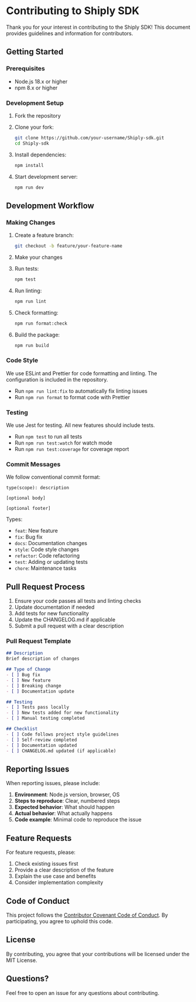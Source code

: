 # Contributing to Shiply SDK

Thank you for your interest in contributing to the Shiply SDK! This document provides guidelines and information for contributors.

## Getting Started

### Prerequisites

- Node.js 18.x or higher
- npm 8.x or higher

### Development Setup

1. Fork the repository
2. Clone your fork:
   ```bash
   git clone https://github.com/your-username/Shiply-sdk.git
   cd Shiply-sdk
   ```

3. Install dependencies:
   ```bash
   npm install
   ```

4. Start development server:
   ```bash
   npm run dev
   ```

## Development Workflow

### Making Changes

1. Create a feature branch:
   ```bash
   git checkout -b feature/your-feature-name
   ```

2. Make your changes
3. Run tests:
   ```bash
   npm test
   ```

4. Run linting:
   ```bash
   npm run lint
   ```

5. Check formatting:
   ```bash
   npm run format:check
   ```

6. Build the package:
   ```bash
   npm run build
   ```

### Code Style

We use ESLint and Prettier for code formatting and linting. The configuration is included in the repository.

- Run `npm run lint:fix` to automatically fix linting issues
- Run `npm run format` to format code with Prettier

### Testing

We use Jest for testing. All new features should include tests.

- Run `npm test` to run all tests
- Run `npm run test:watch` for watch mode
- Run `npm run test:coverage` for coverage report

### Commit Messages

We follow conventional commit format:

```
type(scope): description

[optional body]

[optional footer]
```

Types:
- `feat`: New feature
- `fix`: Bug fix
- `docs`: Documentation changes
- `style`: Code style changes
- `refactor`: Code refactoring
- `test`: Adding or updating tests
- `chore`: Maintenance tasks

## Pull Request Process

1. Ensure your code passes all tests and linting checks
2. Update documentation if needed
3. Add tests for new functionality
4. Update the CHANGELOG.md if applicable
5. Submit a pull request with a clear description

### Pull Request Template

```markdown
## Description
Brief description of changes

## Type of Change
- [ ] Bug fix
- [ ] New feature
- [ ] Breaking change
- [ ] Documentation update

## Testing
- [ ] Tests pass locally
- [ ] New tests added for new functionality
- [ ] Manual testing completed

## Checklist
- [ ] Code follows project style guidelines
- [ ] Self-review completed
- [ ] Documentation updated
- [ ] CHANGELOG.md updated (if applicable)
```

## Reporting Issues

When reporting issues, please include:

1. **Environment**: Node.js version, browser, OS
2. **Steps to reproduce**: Clear, numbered steps
3. **Expected behavior**: What should happen
4. **Actual behavior**: What actually happens
5. **Code example**: Minimal code to reproduce the issue

## Feature Requests

For feature requests, please:

1. Check existing issues first
2. Provide a clear description of the feature
3. Explain the use case and benefits
4. Consider implementation complexity

## Code of Conduct

This project follows the [Contributor Covenant Code of Conduct](CODE_OF_CONDUCT.md). By participating, you agree to uphold this code.

## License

By contributing, you agree that your contributions will be licensed under the MIT License.

## Questions?

Feel free to open an issue for any questions about contributing.

